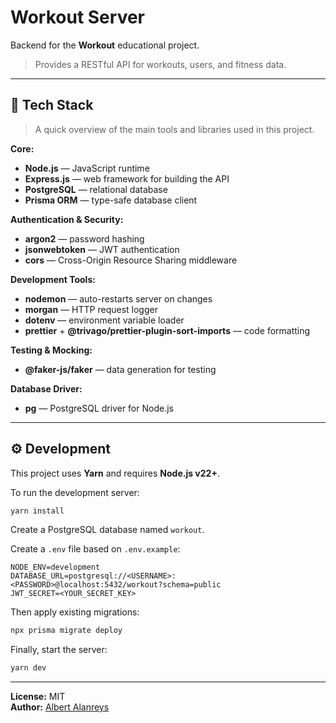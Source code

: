 # Workout Server

Backend for the **Workout** educational project.

> Provides a RESTful API for workouts, users, and fitness data.

---

## 🧰 Tech Stack

> A quick overview of the main tools and libraries used in this project.

**Core:**

- **Node.js** — JavaScript runtime
- **Express.js** — web framework for building the API
- **PostgreSQL** — relational database
- **Prisma ORM** — type-safe database client

**Authentication & Security:**

- **argon2** — password hashing
- **jsonwebtoken** — JWT authentication
- **cors** — Cross-Origin Resource Sharing middleware

**Development Tools:**

- **nodemon** — auto-restarts server on changes
- **morgan** — HTTP request logger
- **dotenv** — environment variable loader
- **prettier** + **@trivago/prettier-plugin-sort-imports** — code formatting

**Testing & Mocking:**

- **@faker-js/faker** — data generation for testing

**Database Driver:**

- **pg** — PostgreSQL driver for Node.js

---

## ⚙️ Development

This project uses **Yarn** and requires **Node.js v22+**.

To run the development server:

```bash
yarn install
```

Create a PostgreSQL database named `workout`.

Create a `.env` file based on `.env.example`:

```
NODE_ENV=development
DATABASE_URL=postgresql://<USERNAME>:<PASSWORD>@localhost:5432/workout?schema=public
JWT_SECRET=<YOUR_SECRET_KEY>
```

Then apply existing migrations:

```bash
npx prisma migrate deploy
```

Finally, start the server:

```bash
yarn dev
```

---

**License:** MIT  
**Author:** [Albert Alanreys](https://github.com/albert-alanreys)
